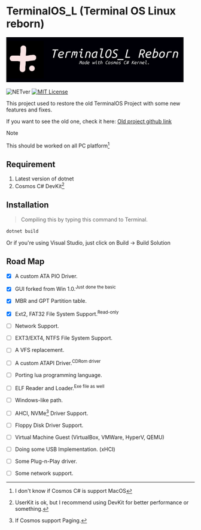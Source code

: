 # TerminalOS_L (Terminal OS Linux reborn)
![sign](Artwork/OS_Sign.png)

![NETver](https://img.shields.io/badge/.Net_version-8.0-green?logo=dotnet&?style=flat)
[![MIT License](https://img.shields.io/badge/License-MIT-green.svg)](https://choosealicense.com/licenses/mit/)

This project used to restore the old TerminalOS Project with some new features and fixes.

If you want to see the old one, check it here: [Old project github link](https://github.com/CodeCs1/TerminalOS-v1-C-)

> [!NOTE]
> This should be worked on all PC platform[^1]

## Requirement
1. Latest version of dotnet 
2. Cosmos C# DevKit[^2]

## Installation
> Compiling this by typing this command to Terminal.
```sh
dotnet build
```
Or if you're using Visual Studio, just click on Build -> Build Solution

## Road Map
- [x] A custom ATA PIO Driver.
- [x] GUI forked from Win 1.0.<sup>Just done the basic</sup>
- [x] MBR and GPT Partition table.
- [x] Ext2, FAT32 File System Support.<sup>Read-only</sup>
- [ ] Network Support.
- [ ] EXT3/EXT4, NTFS File System Support.
- [ ] A VFS replacement.
- [ ] A custom ATAPI Driver.<sup>CDRom driver</sup>
- [ ] Porting lua programming language.
- [ ] ELF Reader and Loader.<sup>Exe file as well</sup>
- [ ] Windows-like path.
- [ ] AHCI, NVMe[^3] Driver Support.
- [ ] Floppy Disk Driver Support.
- [ ] Virtual Machine Guest (VirtualBox, VMWare, HyperV, QEMU)
- [ ] Doing some USB Implementation. (xHCI)
- [ ] Some Plug-n-Play driver.
- [ ] Some network support.


[^1]: I don't know if Cosmos C# is support MacOS
[^2]: UserKit is ok, but I recommend using DevKit for better performance or something.
[^3]: If Cosmos support Paging.
